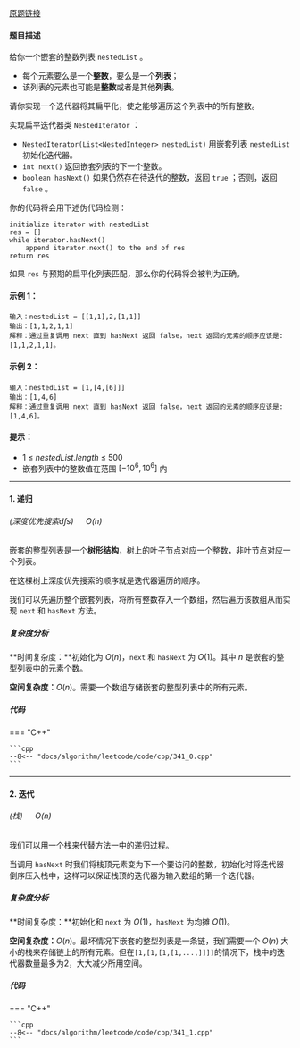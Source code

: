 [原题链接](https://leetcode-cn.com/problems/flatten-nested-list-iterator)


#### 题目描述
给你一个嵌套的整数列表 `nestedList` 。

- 每个元素要么是一个**整数**，要么是一个**列表**；
- 该列表的元素也可能是**整数**或者是其他**列表**。

请你实现一个迭代器将其扁平化，使之能够遍历这个列表中的所有整数。

实现扁平迭代器类 `NestedIterator` ：

- `NestedIterator(List<NestedInteger> nestedList)` 用嵌套列表 `nestedList` 初始化迭代器。
- `int next()` 返回嵌套列表的下一个整数。
- `boolean hasNext()` 如果仍然存在待迭代的整数，返回 `true` ；否则，返回 `false` 。

你的代码将会用下述伪代码检测：
```
initialize iterator with nestedList
res = []
while iterator.hasNext()
    append iterator.next() to the end of res
return res
```

如果 `res` 与预期的扁平化列表匹配，那么你的代码将会被判为正确。

#### 示例 1：
```
输入：nestedList = [[1,1],2,[1,1]]
输出：[1,1,2,1,1]
解释：通过重复调用 next 直到 hasNext 返回 false，next 返回的元素的顺序应该是: [1,1,2,1,1]。
```

#### 示例 2：
```
输入：nestedList = [1,[4,[6]]]
输出：[1,4,6]
解释：通过重复调用 next 直到 hasNext 返回 false，next 返回的元素的顺序应该是: [1,4,6]。
```

#### 提示：
- $1$ $≤$ $nestedList.length$ $≤$ $500$
- 嵌套列表中的整数值在范围 $[-10^6, 10^6]$ 内

---

#### 1. 递归
###### (深度优先搜索dfs) &emsp; $O(n)$

嵌套的整型列表是一个**树形结构**，树上的叶子节点对应一个整数，非叶节点对应一个列表。

在这棵树上深度优先搜索的顺序就是迭代器遍历的顺序。

我们可以先遍历整个嵌套列表，将所有整数存入一个数组，然后遍历该数组从而实现 `next` 和 `hasNext` 方法。

##### 复杂度分析

**时间复杂度：**初始化为 $O(n)$，`next` 和 `hasNext` 为 $O(1)$。其中 $n$ 是嵌套的整型列表中的元素个数。

**空间复杂度：**$O(n)$。需要一个数组存储嵌套的整型列表中的所有元素。

##### 代码

=== "C++"

    ```cpp
    --8<-- "docs/algorithm/leetcode/code/cpp/341_0.cpp"
    ```

---

#### 2. 迭代
###### (栈) &emsp; $O(n)$

我们可以用一个栈来代替方法一中的递归过程。

当调用 `hasNext` 时我们将栈顶元素变为下一个要访问的整数，初始化时将迭代器倒序压入栈中，这样可以保证栈顶的迭代器为输入数组的第一个迭代器。

##### 复杂度分析

**时间复杂度：**初始化和 `next` 为 $O(1)$，`hasNext` 为均摊 $O(1)$。

**空间复杂度：**$O(n)$。最坏情况下嵌套的整型列表是一条链，我们需要一个 $O(n)$ 大小的栈来存储链上的所有元素。但在`[1,[1,[1,[1,...,]]]]`的情况下，栈中的迭代器数量最多为2，大大减少所用空间。

##### 代码

=== "C++"

    ```cpp
    --8<-- "docs/algorithm/leetcode/code/cpp/341_1.cpp"
    ```